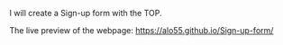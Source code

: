 I will create a Sign-up form with the TOP.

The live preview of the webpage: https://alo55.github.io/Sign-up-form/
